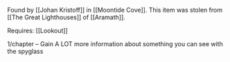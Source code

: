 Found by [[Johan Kristoff]] in [[Moontide Cove]].
This item was stolen from [[The Great Lighthouses]] of [[Aramath]].

Requires: [[Lookout]]

1/chapter – Gain A LOT more information about something you can see with the spyglass

